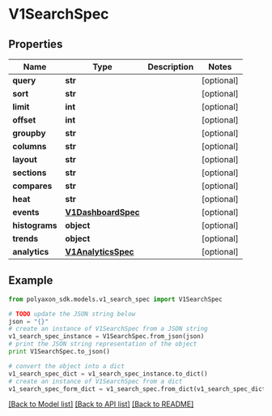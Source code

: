 # V1SearchSpec


## Properties
Name | Type | Description | Notes
------------ | ------------- | ------------- | -------------
**query** | **str** |  | [optional] 
**sort** | **str** |  | [optional] 
**limit** | **int** |  | [optional] 
**offset** | **int** |  | [optional] 
**groupby** | **str** |  | [optional] 
**columns** | **str** |  | [optional] 
**layout** | **str** |  | [optional] 
**sections** | **str** |  | [optional] 
**compares** | **str** |  | [optional] 
**heat** | **str** |  | [optional] 
**events** | [**V1DashboardSpec**](V1DashboardSpec.md) |  | [optional] 
**histograms** | **object** |  | [optional] 
**trends** | **object** |  | [optional] 
**analytics** | [**V1AnalyticsSpec**](V1AnalyticsSpec.md) |  | [optional] 

## Example

```python
from polyaxon_sdk.models.v1_search_spec import V1SearchSpec

# TODO update the JSON string below
json = "{}"
# create an instance of V1SearchSpec from a JSON string
v1_search_spec_instance = V1SearchSpec.from_json(json)
# print the JSON string representation of the object
print V1SearchSpec.to_json()

# convert the object into a dict
v1_search_spec_dict = v1_search_spec_instance.to_dict()
# create an instance of V1SearchSpec from a dict
v1_search_spec_form_dict = v1_search_spec.from_dict(v1_search_spec_dict)
```
[[Back to Model list]](../README.md#documentation-for-models) [[Back to API list]](../README.md#documentation-for-api-endpoints) [[Back to README]](../README.md)


